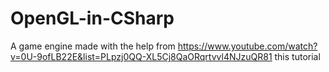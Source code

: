 # OpenGL-in-CSharp
A game engine made with the help from https://www.youtube.com/watch?v=0U-9ofLB22E&list=PLpzj0QQ-XL5Cj8QaORqrtvvl4NJzuQR81 this tutorial
